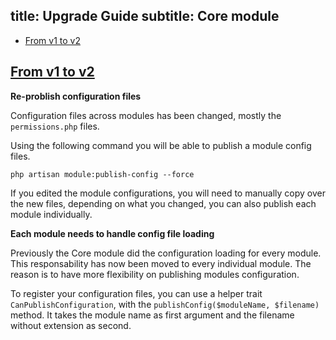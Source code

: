 title: Upgrade Guide
subtitle: Core module
-------

- [From v1 to v2](#upgrade-2.0)


## <a name="upgrade-2.0" class="anchor" href="#upgrade-2.0">From v1 to **v2**</a>

**Re-problish configuration files**

Configuration files across modules has been changed, mostly the `permissions.php` files.

Using the following command you will be able to publish a module config files.

``` .language-bash
php artisan module:publish-config --force
```

If you edited the module configurations, you will need to manually copy over the new files, depending on what you changed, you can also publish each module individually.

**Each module needs to handle config file loading**

Previously the Core module did the configuration loading for every module. This responsability has now been moved to every individual module. The reason is to have more flexibility on publishing modules configuration.

To register your configuration files, you can use a helper trait `CanPublishConfiguration`, with the `publishConfig($moduleName, $filename)` method. It takes the module name as first argument and the filename without extension as second.

